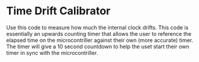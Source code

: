 # Time Drift Calibrator

Use this code to measure how much the internal clock drifts.  This code is essentially an upwards counting timer that allows the user to reference the elapsed time on the microcontriller against their own (more accurate) timer.  The timer will give a 10 second countdown to help the uset start their own timer in sync with the microcontriller. 
